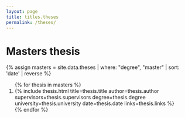 ```yaml
---
layout: page
title: titles.theses
permalink: /theses/
---
```


<h1>Masters thesis</h1>
{% assign masters = site.data.theses | where: "degree", "master" | sort: 'date' | reverse %}

<ol reversed start="{{ masters.size }}">
{% for thesis in masters %}
<li>
{% include thesis.html
    title=thesis.title
    author=thesis.author
    supervisors=thesis.supervisors
    degree=thesis.degree
    university=thesis.university
    date=thesis.date
    links=thesis.links
%}
</li>
{% endfor %}
</ol>
